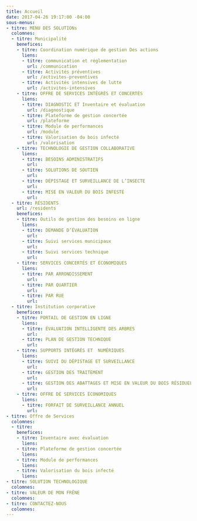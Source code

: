 ```yaml
---
title: Accueil
date: 2017-04-26 19:17:00 -04:00
sous-menus:
- titre: MENU DES SOLUTIONs
  colomnes:
  - titre: Municipalité
    benefices:
    - titre: Coordination numérique de gestion Des actions
      liens:
      - titre: communication et réglementation
        url: /communication
      - titre: Activités préventives
        url: /activites-preventives
      - titre: Activités intensives de lutte
        url: /activites-intensives
    - titre: OFFRE DE SERVICES INTÉGRÉS ET CONCERTÉS
      liens:
      - titre: DIAGNOSTIC ET Inventaire et évaluation
        url: /diagnostique
      - titre: Plateforme de gestion concertée
        url: /plateforme
      - titre: Module de performances
        url: /module
      - titre: Valorisation du bois infecté
        url: /valorisation
    - titre: TECHNOLOGIE DE GESTION COLLABORATIVE
      liens:
      - titre: BESOINS ADMINISTRATIFS
        url: 
      - titre: SOLUTIONS DE SOUTIEN
        url: 
      - titre: DÉPISTAGE ET SURVEILLANCE DE L’INSECTE
        url: 
      - titre: MISE EN VALEUR DU BOIS INFESTÉ
        url: 
  - titre: RÉSIDENTS
    url: /residents
    benefices:
    - titre: Outils de gestion des besoins en ligne
      liens:
      - titre: DEMANDE D’ÉVALUATION
        url: 
      - titre: Suivi services municipaux
        url: 
      - titre: Suivi services technique
        url: 
    - titre: SERVICES CONCERTÉS ET ÉCONOMIQUES
      liens:
      - titre: PAR ARRONDISSEMENT
        url: 
      - titre: PAR QUARTIER
        url: 
      - titre: PAR RUE
        url: 
  - titre: Institution corporative
    benefices:
    - titre: PORTAIL DE GESTION EN LIGNE
      liens:
      - titre: ÉVALUATION INTELLIGENTE DES ARBRES
        url: 
      - titre: PLAN DE GESTION TECHNIQUE
        url: 
    - titre: SUPPORTS INTÉGRÉS ET  NUMÉRIQUES
      liens:
      - titre: SUIVI DU DÉPISTAGE ET SURVEILLANCE
        url: 
      - titre: GESTION DES TRAITEMENT
        url: 
      - titre: GESTION DES ABATTAGES ET MISE EN VALEUR DU BOIS RÉSIDUEL
        url: 
    - titre: OFFRE DE SERVICES ÉCONOMIQUES
      liens:
      - titre: FORFAIT DE SURVEILLANCE ANNUEL
        url: 
- titre: Offre de Services
  colomnes:
  - titre: 
    benefices:
    - titre: Inventaire avec évaluation
      liens: 
    - titre: Plateforme de gestion concertée
      liens: 
    - titre: Module de performances
      liens: 
    - titre: Valorisation du bois infecté
      liens: 
- titre: SOLUTION TECHNOLOGIQUE
  colomnes: 
- titre: VALEUR DE MON FRÊNE
  colomnes: 
- titre: CONTACTEZ-NOUS
  colomnes: 
---
```


